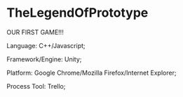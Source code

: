 # TheLegendOfPrototype
OUR FIRST GAME!!!

Language: C++/Javascript;

Framework/Engine: Unity;

Platform: Google Chrome/Mozilla Firefox/Internet Explorer;

Process Tool: Trello;




